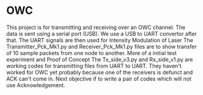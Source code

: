 # OWC
This project is for transmitting and receiving over an OWC channel. The data is sent using a serial port (USB). We use a USB to UART convertor after that. The UART signals are then used for Intensity Modulation of Laser
The Transmitter_Pck_Mk1.py and Receiver_Pck_Mk1.py files are to show transfer of 10 sample packets from one node to another. More of a initial test experiment and Proof of Concept
The Tx_side_v3.py and Rx_side_v1.py are working codes for transmitting files from UART to UART. They haven't worked for OWC yet probably because one of the receivers is defunct and ACK can't come in. 
Next objective if to write a pair of codes which will not use Acknowledgement.
